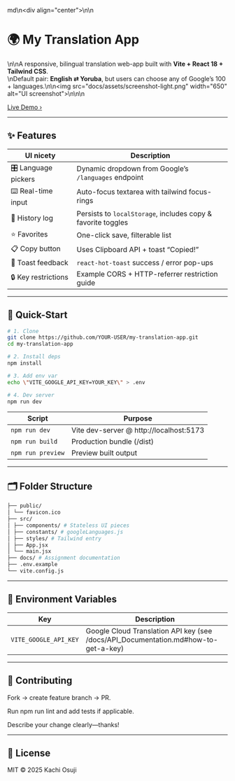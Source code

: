 md\n<div align=\"center\">\n\n<h1>🌍 My Translation App</h1>\n\nA responsive, bilingual translation web-app built with <strong>Vite + React 18 + Tailwind CSS</strong>.<br>\nDefault pair: <strong>English ⇄ Yoruba</strong>, but users can choose any of Google’s 100 + languages.\n\n<img src=\"docs/assets/screenshot-light.png\" width=\"650\" alt=\"UI screenshot\">\n\n</div>\n

[Live Demo ›](https://translationapp-kappa.vercel.app/)

---

## ✨ Features

| UI nicety           | Description                                                  |
| ------------------- | ------------------------------------------------------------ |
| 🎛️ Language pickers | Dynamic dropdown from Google’s `/languages` endpoint         |
| ⌨️ Real-time input  | Auto-focus textarea with tailwind focus-rings                |
| 🔄 History log      | Persists to `localStorage`, includes copy & favorite toggles |
| ⭐ Favorites        | One-click save, filterable list                              |
| 📋 Copy button      | Uses Clipboard API + toast “Copied!”                         |
| 🍞 Toast feedback   | `react-hot-toast` success / error pop-ups                    |
| 🔒 Key restrictions | Example CORS + HTTP-referrer restriction guide               |

---

## 🚀 Quick-Start

```bash
# 1. Clone
git clone https://github.com/YOUR-USER/my-translation-app.git
cd my-translation-app
```

```bash
# 2. Install deps
npm install
```

```bash
# 3. Add env var
echo \"VITE_GOOGLE_API_KEY=YOUR_KEY\" > .env
```

```bash
# 4. Dev server
npm run dev
```

| **Script**        | **Purpose**                             |
| ----------------- | --------------------------------------- |
| `npm run dev`     | Vite dev-server @ http://localhost:5173 |
| `npm run build`   | Production bundle (/dist)               |
| `npm run preview` | Preview built output                    |

---

## 🗂️ Folder Structure

```bash
├── public/
│ └── favicon.ico
├── src/
│ ├── components/ # Stateless UI pieces
│ ├── constants/ # googleLanguages.js
│ ├── styles/ # Tailwind entry
│ ├── App.jsx
│ └── main.jsx
├── docs/ # Assignment documentation
├── .env.example
└── vite.config.js
```

---

## 🔑 Environment Variables

| **Key**               | **Description**                                                                    |
| --------------------- | ---------------------------------------------------------------------------------- |
| `VITE_GOOGLE_API_KEY` | Google Cloud Translation API key (see /docs/API_Documentation.md#how-to-get-a-key) |

---

## 🤝 Contributing

Fork → create feature branch → PR.

Run npm run lint and add tests if applicable.

Describe your change clearly—thanks!

---

## 📝 License

MIT © 2025 Kachi Osuji
